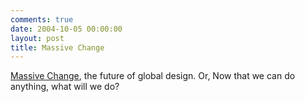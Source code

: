 ```yaml
---
comments: true
date: 2004-10-05 00:00:00
layout: post
title: Massive Change
---
```


[Massive Change](http://massivechange.com/), the future of global design. Or, Now that we can do anything, what will we do?

